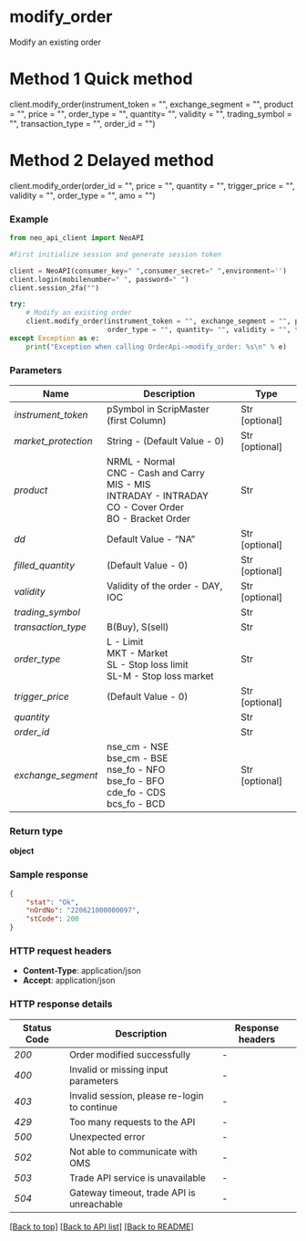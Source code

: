 # **modify_order**
Modify an existing order

# **Method 1 Quick method** 
client.modify_order(instrument_token = "", exchange_segment = "", product = "", price = "", order_type = "", quantity= "", validity = "", trading_symbol = "", transaction_type = "", order_id = "")

# **Method 2 Delayed method**
client.modify_order(order_id = "", price = "", quantity = "", trigger_price = "", validity = "", order_type = "", amo = "")

### Example


```python
from neo_api_client import NeoAPI

#First initialize session and generate session token

client = NeoAPI(consumer_key=" ",consumer_secret=" ",environment='')
client.login(mobilenumber=" ", password=" ")
client.session_2fa("")

try:
    # Modify an existing order
    client.modify_order(instrument_token = "", exchange_segment = "", product = "", price = "", 
                        order_type = "", quantity= "", validity = "", trading_symbol = "",transaction_type = "", order_id = "", amo = "")
except Exception as e:
    print("Exception when calling OrderApi->modify_order: %s\n" % e)

```
### Parameters

| Name                 | Description                                                                                                              | Type           |
|----------------------|--------------------------------------------------------------------------------------------------------------------------|----------------|
| *instrument_token*   | pSymbol in ScripMaster (first Column)                                                                                    | Str [optional] |
| *market_protection*  | String - (Default Value - 0)                                                                                             | Str [optional] |
| *product*            | NRML - Normal<br/>CNC - Cash and Carry<br/>MIS - MIS<br/>INTRADAY - INTRADAY<br/>CO - Cover Order<br/>BO - Bracket Order | Str            |
| *dd*                 | Default Value - “NA”                                                                                                     | Str [optional] |
| *filled_quantity*    | (Default Value - 0)                                                                                                      | Str [optional] |
| *validity*           | Validity of the order - DAY, IOC                                                                                         | Str [optional] |
| *trading_symbol*     |                                                                                                                          | Str            |
| *transaction_type*   | B(Buy), S(sell)                                                                                                          | Str            |
| *order_type*         | L - Limit<br/>MKT - Market<br/>SL - Stop loss limit<br/>SL-M - Stop loss market                                          | Str            |
| *trigger_price*      | (Default Value - 0)                                                                                                      | Str [optional] |
| *quantity*           |                                                                                                                          | Str            |
| *order_id*           |                                                                                                                          | Str            |
| *exchange_segment*   | nse_cm - NSE<br/>bse_cm - BSE<br/>nse_fo - NFO<br/>bse_fo - BFO<br/>cde_fo - CDS<br/>bcs_fo - BCD                        | Str [optional] |

### Return type

**object**

### Sample response

```json
{
    "stat": "Ok",
    "nOrdNo": "220621000000097",
    "stCode": 200
}

```

### HTTP request headers

 - **Content-Type**: application/json
 - **Accept**: application/json

### HTTP response details
| Status Code | Description                                  | Response headers |
|-------------|----------------------------------------------|------------------|
| *200*       | Order modified successfully                  | -                |
| *400*       | Invalid or missing input parameters          | -                |
| *403*       | Invalid session, please re-login to continue | -                |
| *429*       | Too many requests to the API                 | -                |
| *500*       | Unexpected error                             | -                |
| *502*       | Not able to communicate with OMS             | -                |
| *503*       | Trade API service is unavailable             | -                |
| *504*       | Gateway timeout, trade API is unreachable    | -                |

[[Back to top]](#) [[Back to API list]](../README.md#documentation-for-api-endpoints)  [[Back to README]](../README.md)
